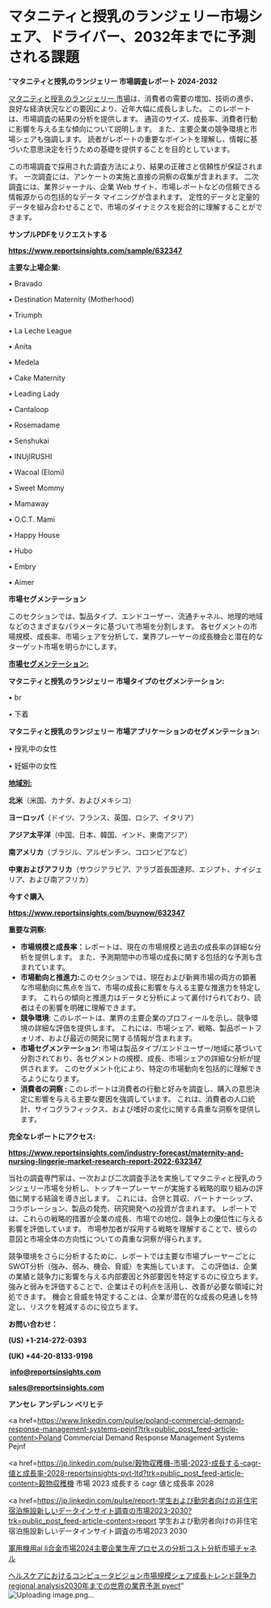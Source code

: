 # マタニティと授乳のランジェリー市場シェア、ドライバー、2032年までに予測される課題

"<strong>マタニティと授乳のランジェリー 市場調査レポート 2024-2032</strong>

<a href=https://www.reportsinsights.com/sample/632347>マタニティと授乳のランジェリー 市場</a>は、消費者の需要の増加、技術の進歩、良好な経済状況などの要因により、近年大幅に成長しました。 このレポートは、市場調査の結果の分析を提供します。 通貨のサイズ、成長率、消費者行動に影響を与える主な傾向について説明します。 また、主要企業の競争環境と市場シェアも強調します。 読者がレポートの重要なポイントを理解し、情報に基づいた意思決定を行うための基礎を提供することを目的としています。

この市場調査で採用された調査方法により、結果の正確さと信頼性が保証されます。 一次調査には、アンケートの実施と直接の洞察の収集が含まれます。 二次調査には、業界ジャーナル、企業 Web サイト、市場レポートなどの信頼できる情報源からの包括的なデータ マイニングが含まれます。 定性的データと定量的データを組み合わせることで、市場のダイナミクスを総合的に理解することができます。

<strong><b>サンプルPDFをリクエストする</b></strong>

<a href=https://www.reportsinsights.com/sample/632347><strong><u>https://www.reportsinsights.com/sample/632347</u></strong></a>

<strong>主要な上場企業:</strong>

• Bravado

• Destination Maternity (Motherhood)

• Triumph

• La Leche League

• Anita

• Medela

• Cake Maternity

• Leading Lady

• Cantaloop

• Rosemadame

• Senshukai

• INUjIRUSHI

• Wacoal (Elomi)

• Sweet Mommy

• Mamaway

• O.C.T. Mami

• Happy House

• Hubo

• Embry

• Aimer

<strong>市場セグメンテーション</strong>

このセクションでは、製品タイプ、エンドユーザー、流通チャネル、地理的地域などのさまざまなパラメータに基づいて市場を分割します。 各セグメントの市場規模、成長率、市場シェアを分析して、業界プレーヤーの成長機会と潜在的なターゲット市場を明らかにします。

<strong><u>市場セグメンテーション</u></strong><strong><u>:</u></strong>

<strong>マタニティと授乳のランジェリー 市場タイプのセグメンテーション:</strong>

• br

• 下着

<strong>マタニティと授乳のランジェリー 市場アプリケーションのセグメンテーション:</strong>

• 授乳中の女性

• 妊娠中の女性

<strong><u>地域別</u></strong><strong><u>:</u></strong>

<strong>北米</strong>（米国、カナダ、およびメキシコ）

<strong>ヨーロッパ</strong>（ドイツ、フランス、英国、ロシア、イタリア）

<strong>アジア太平洋</strong>（中国、日本、韓国、インド、東南アジア）

<strong>南アメリカ</strong>（ブラジル、アルゼンチン、コロンビアなど）

<strong>中東およびアフリカ</strong>（サウジアラビア、アラブ首長国連邦、エジプト、ナイジェリア、および南アフリカ）

<strong>今すぐ購入</strong>

<a href=https://www.reportsinsights.com/buynow/632347><strong><u>https://www.reportsinsights.com/buynow/632347</u></strong></a>

<strong>重要な洞察:</strong>
<ul>
  <li><strong>市場規模と成長率：</strong>レポートは、現在の市場規模と過去の成長率の詳細な分析を提供します。 また、予測期間中の市場の成長に関する包括的な予測も含まれています。</li>
  <li><strong>市場動向と推進力:</strong>このセクションでは、現在および新興市場の両方の顕著な市場動向に焦点を当て、市場の成長に影響を与える主要な推進力を特定します。 これらの傾向と推進力はデータと分析によって裏付けられており、読者はその影響を明確に理解できます。</li>
  <li><strong>競争環境</strong>: このレポートは、業界の主要企業のプロフィールを示し、競争環境の詳細な評価を提供します。 これには、市場シェア、戦略、製品ポートフォリオ、および最近の開発に関する情報が含まれます。</li>
  <li><strong>市場セグメンテーション: </strong>市場は製品タイプ/エンドユーザー/地域に基づいて分割されており、各セグメントの規模、成長、市場シェアの詳細な分析が提供されます。 このセグメント化により、特定の市場動向を包括的に理解できるようになります。</li>
  <li><strong>消費者の洞察 : </strong>このレポートは消費者の行動と好みを調査し、購入の意思決定に影響を与える主要な要因を強調しています。 これは、消費者の人口統計、サイコグラフィックス、および嗜好の変化に関する貴重な洞察を提供します。</li>
</ul>
<strong>完全なレポートにアクセス:</strong>

<a href=https://www.reportsinsights.com/industry-forecast/maternity-and-nursing-lingerie-market-research-report-2022-632347><strong><u><b>https://www.reportsinsights.com/industry-forecast/maternity-and-nursing-lingerie-market-research-report-2022-632347</b></u></strong></a>

当社の調査専門家は、一次および二次調査手法を実施してマタニティと授乳のランジェリー市場を分析し、トップキープレーヤーが実施する戦略的取り組みの評価に関する結論を導き出します。 これには、合併と買収、パートナーシップ、コラボレーション、製品の発売、研究開発への投資が含まれます。 レポートでは、これらの戦略的措置が企業の成長、市場での地位、競争上の優位性に与える影響を評価しています。 市場参加者が採用する戦略を理解することで、彼らの意図と市場全体の方向性についての貴重な洞察が得られます。

競争環境をさらに分析するために、レポートでは主要な市場プレーヤーごとにSWOT分析（強み、弱み、機会、脅威）を実施しています。 この評価は、企業の業績と競争力に影響を与える内部要因と外部要因を特定するのに役立ちます。 強みと弱みを評価することで、企業はその利点を活用し、改善が必要な領域に対処できます。 機会と脅威を特定することは、企業が潜在的な成長の見通しを特定し、リスクを軽減するのに役立ちます。

<strong>お問い合わせ：</strong>

<strong>(US) +1-214-272-0393</strong>

<strong>(UK) +44-20-8133-9198</strong>

<strong> </strong><a href=info@reportsinsights.com><strong><u>info@reportsinsights.com</u></strong></a>

<a href=sales@reportsinsights.com><strong><u>sales@reportsinsights.com</u></strong></a>

<strong>アンセレ アンデレン ベリヒテ</strong>

<a href=https://www.linkedin.com/pulse/poland-commercial-demand-response-management-systems-pejnf?trk=public_post_feed-article-content>Poland Commercial Demand Response Management Systems Pejnf</a>

<a href=https://jp.linkedin.com/pulse/穀物収穫機-市場-2023-成長する-cagr-値と成長率-2028-reportsinsights-pvt-ltd?trk=public_post_feed-article-content>穀物収穫機 市場 2023 成長する cagr 値と成長率 2028</a>

<a href=https://jp.linkedin.com/pulse/report-学生および勤労者向けの非住宅宿泊施設新しいデータインサイト調査の市場2023-2030?trk=public_post_feed-article-content>report 学生および勤労者向けの非住宅宿泊施設新しいデータインサイト調査の市場2023 2030</a>

<a href=https://www.linkedin.com/pulse/軍用機用al-li合金市場2024主要企業生産プロセスの分析コスト分析市場チャネル-infopulse-daily-360-zzfdf/>軍用機用al li合金市場2024主要企業生産プロセスの分析コスト分析市場チャネル</a>

<a href=https://www.linkedin.com/pulse/ヘルスケアにおけるコンピュータビジョン市場規模シェア成長トレンド競争力regional-analysis2030年までの世界の業界予測-pyecf/>ヘルスケアにおけるコンピュータビジョン市場規模シェア成長トレンド競争力regional analysis2030年までの世界の業界予測 pyecf</a>"
![Uploading image.png…]()

